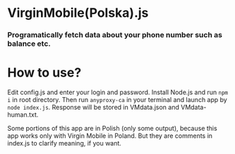 # VirginMobile(Polska).js

### Programatically fetch data about your phone number such as balance etc.

# How to use?

Edit config.js and enter your login and password. Install Node.js and run `npm i` in root directory. Then
run `anyproxy-ca` in your terminal and launch app by `node index.js`. Response will be stored in VMdata.json and VMdata-human.txt.

Some portions of this app are in Polish (only some output), because this app works only with Virgin Mobile in Poland. But they are comments in index.js to clarify meaning, if you want.